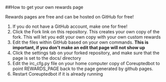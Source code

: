 ##How to get your own rewards page

Rewards pages are free and can be hosted on GitHub for free!

1. If you do not have a GitHub account, make one for free!
2. Click the Fork link on this repository. This creates your own copy of the fork. This will let you edit your own copy with your own custom rewards
3. Edit the files within GitHub based on your own commands. **This is important, if you don't make an edit that page will not show up**
4. Click the settings tab on your forked repository, and make sure that the page is set to the docs/ directory
5. Edit the irc_cfg.py file on your home computer copy of Coreuptedbot to point REWARDS_PAGE back to the page generated by github pages.
6. Restart Coreuptedbot if it is already running
